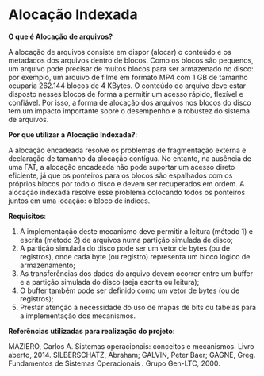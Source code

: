 # Alocação Indexada

**O que é Alocação de arquivos?**

A alocação de arquivos consiste em dispor (alocar) o conteúdo e os metadados dos arquivos dentro de blocos. Como os blocos são pequenos, um arquivo pode precisar de muitos blocos para ser armazenado no disco: por exemplo, um arquivo de filme em formato MP4 com 1 GB de tamanho ocuparia 262.144 blocos de 4 KBytes. O conteúdo do arquivo deve estar disposto nesses blocos de forma a permitir um acesso rápido, flexível e confiável. Por isso, a forma de alocação dos arquivos nos blocos do disco tem um impacto importante sobre o desempenho e a robustez do sistema de arquivos.

**Por que utilizar a Alocação Indexada?**:

A alocação encadeada resolve os problemas de fragmentação externa e declaração de tamanho da alocação contígua. No entanto, na ausência de uma FAT, a alocação encadeada não pode suportar um acesso direto eficiente, já que os ponteiros para os blocos são espalhados com os próprios blocos por todo o disco e devem ser recuperados em ordem. A alocação indexada resolve esse problema colocando todos os ponteiros juntos em uma locação: o bloco de índices.

**Requisitos**: 
1. A implementação deste mecanismo deve permitir a leitura (método 1) e escrita (método 2) de arquivos numa partição simulada de disco;
2. A partição simulada do disco pode ser um vetor de bytes (ou de registros), onde cada byte (ou registro) representa um bloco lógico de armazenamento;
3. As transferências dos dados do arquivo devem ocorrer entre um buffer e a partição simulada do disco (seja escrita ou leitura);
4. O buffer também pode ser definido como um vetor de bytes (ou de registros);
5. Prestar atenção à necessidade do uso de mapas de bits ou tabelas para a implementação dos mecanismos.



**Referências utilizadas para realização do projeto**:

MAZIERO, Carlos A. Sistemas operacionais: conceitos e mecanismos. Livro aberto, 2014.
SILBERSCHATZ, Abraham; GALVIN, Peter Baer; GAGNE, Greg. Fundamentos de Sistemas Operacionais . Grupo Gen-LTC, 2000.
